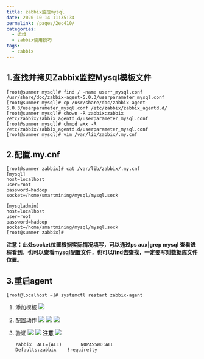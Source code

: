 ```yaml
---
title: zabbix监控mysql
date: 2020-10-14 11:35:34
permalink: /pages/2ec410/
categories:
  - 运维
  - zabbix使用技巧
tags:
  - zabbix
---
```


## 1.查找并拷贝Zabbix监控Mysql模板文件
```shell
[root@summer mysql]# find / -name user*_mysql.conf
/usr/share/doc/zabbix-agent-5.0.3/userparameter_mysql.conf
[root@summer mysql]# cp /usr/share/doc/zabbix-agent-5.0.3/userparameter_mysql.conf /etc/zabbix/zabbix_agentd.d/
[root@summer mysql]# chown -R zabbix:zabbix /etc/zabbix/zabbix_agentd.d/userparameter_mysql.conf
[root@summer mysql]# chmod a+x -R /etc/zabbix/zabbix_agentd.d/userparameter_mysql.conf
[root@summer mysql]# vim /var/lib/zabbix/.my.cnf
```

## 2.配置.my.cnf
```shell
[root@summer zabbix]# cat /var/lib/zabbix/.my.cnf
[mysql]
host=localhost
user=root       
password=hadoop     
socket=/home/smartmining/mysql/mysql.sock

[mysqladmin]
host=localhost
user=root
password=hadoop
socket=/home/smartmining/mysql/mysql.sock
[root@summer zabbix]# 
```
**注意：此处socket位置根据实际情况填写，可以通过ps aux|grep mysql 查看进程看到，也可以查看mysql配置文件，也可以find去查找，一定要写对数据库文件位置。**

## 3.重启agent
```shell
[root@localhost ~]# systemctl restart zabbix-agent
```


1. 添加模板
   ![](https://cdn.jsdelivr.net/gh/summerking1/image@main/11.png)

2. 配置动作
   ![](https://cdn.jsdelivr.net/gh/summerking1/image@main/12.png)
   ![](https://cdn.jsdelivr.net/gh/summerking1/image@main/13.png)
   ![](https://cdn.jsdelivr.net/gh/summerking1/image@main/14.png)
3. 验证
   ![](https://cdn.jsdelivr.net/gh/summerking1/image@main/15.png)
   ![](https://cdn.jsdelivr.net/gh/summerking1/image@main/16.png)
   **注意**
    ![](https://cdn.jsdelivr.net/gh/summerking1/image@main/17.png)
    ```shell
    zabbix  ALL=(ALL)       NOPASSWD:ALL
    Defaults:zabbix    !requiretty
    ```

